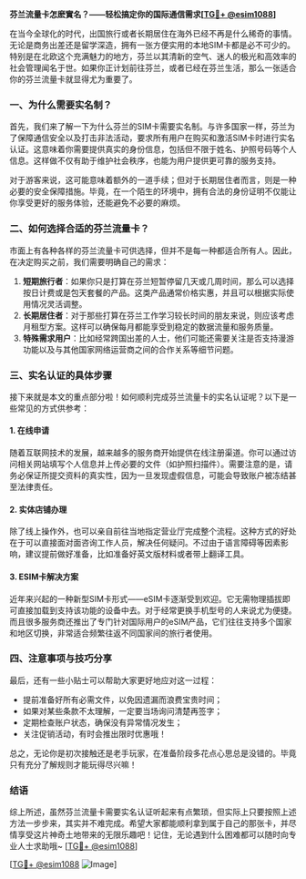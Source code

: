 **芬兰流量卡怎麽實名？——轻松搞定你的国际通信需求[[TG💪+ @esim1088](https://t.me/s/esim1088)]**

在当今全球化的时代，出国旅行或者长期居住在海外已经不再是什么稀奇的事情。无论是商务出差还是留学深造，拥有一张方便实用的本地SIM卡都是必不可少的。特别是在北欧这个充满魅力的地方，芬兰以其清新的空气、迷人的极光和高效率的社会管理闻名于世。如果你正计划前往芬兰，或者已经在芬兰生活，那么一张适合你的芬兰流量卡就显得尤为重要了。

### 一、为什么需要实名制？

首先，我们来了解一下为什么芬兰的SIM卡需要实名制。与许多国家一样，芬兰为了保障通信安全以及打击非法活动，要求所有用户在购买和激活SIM卡时进行实名认证。这意味着你需要提供真实的身份信息，包括但不限于姓名、护照号码等个人信息。这样做不仅有助于维护社会秩序，也能为用户提供更可靠的服务支持。

对于游客来说，这可能意味着额外的一道手续；但对于长期居住者而言，则是一种必要的安全保障措施。毕竟，在一个陌生的环境中，拥有合法的身份证明不仅能让你享受更好的服务体验，还能避免不必要的麻烦。

### 二、如何选择合适的芬兰流量卡？

市面上有各种各样的芬兰流量卡可供选择，但并不是每一种都适合所有人。因此，在决定购买之前，我们需要明确自己的需求：

1. **短期旅行者**：如果你只是打算在芬兰短暂停留几天或几周时间，那么可以选择按日计费或是包天套餐的产品。这类产品通常价格实惠，并且可以根据实际使用情况灵活调整。
2. **长期居住者**：对于那些打算在芬兰工作学习较长时间的朋友来说，则应该考虑月租型方案。这样可以确保每月都能享受到稳定的数据流量和服务质量。
3. **特殊需求用户**：比如经常跨国出差的人士，他们可能还需要关注是否支持漫游功能以及与其他国家网络运营商之间的合作关系等细节问题。

### 三、实名认证的具体步骤

接下来就是本文的重点部分啦！如何顺利完成芬兰流量卡的实名认证呢？以下是一些常见的方式供参考：

#### 1. 在线申请
随着互联网技术的发展，越来越多的服务商开始提供在线注册渠道。你可以通过访问相关网站填写个人信息并上传必要的文件（如护照扫描件）。需要注意的是，请务必保证所提交资料的真实性，因为一旦发现虚假信息，可能会导致账户被冻结甚至法律责任。

#### 2. 实体店铺办理
除了线上操作外，也可以亲自前往当地指定营业厅完成整个流程。这种方式的好处在于可以直接面对面咨询工作人员，解决任何疑问。不过由于语言障碍等因素影响，建议提前做好准备，比如准备好英文版材料或者带上翻译工具。

#### 3. ESIM卡解决方案
近年来兴起的一种新型SIM卡形式——eSIM卡逐渐受到欢迎。它无需物理插拔即可直接加载到支持该功能的设备中去。对于经常更换手机型号的人来说尤为便捷。而且很多服务商还推出了专门针对国际用户的eSIM产品，它们往往支持多个国家和地区切换，非常适合频繁往返不同国家间的旅行者使用。

### 四、注意事项与技巧分享

最后，还有一些小贴士可以帮助大家更好地应对这一过程：

- 提前准备好所有必需文件，以免因遗漏而浪费宝贵时间；
- 如果对某些条款不太理解，一定要当场询问清楚再签字；
- 定期检查账户状态，确保没有异常情况发生；
- 关注促销活动，有时会推出限时优惠哦！

总之，无论你是初次接触还是老手玩家，在准备阶段多花点心思总是没错的。毕竟只有充分了解规则才能玩得尽兴嘛！

### 结语

综上所述，虽然芬兰流量卡需要实名认证听起来有点繁琐，但实际上只要按照上述方法一步步来，其实并不难完成。希望大家都能顺利拿到属于自己的那张卡，并尽情享受这片神奇土地带来的无限乐趣吧！记住，无论遇到什么困难都可以随时向专业人士求助哦~ [[TG💪+ @esim1088](https://t.me/s/esim1088)] 

[[TG💪+ @esim1088](https://t.me/s/esim1088) ![Image](https://i.postimg.cc/4NQfJmqS/Snipaste-2025-05-13-00-14-12.png)]